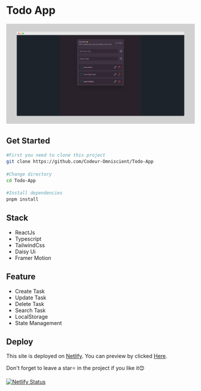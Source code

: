 # Todo App

![Home image](./screely-1729551571645.png)

## Get Started

```bash
#First you need to clone this project
git clone https://github.com/Codeur-Omniscient/Todo-App

#Change directory
cd Todo-App

#Install dependencies
pnpm install
```

## Stack

- ReactJs
- Typescript
- TailwindCss
- Daisy Ui
- Framer Motion

## Feature

- Create Task
- Update Task
- Delete Task
- Search Task
- LocalStorage
- State Management

## Deploy

This site is deployed on [Netlify](Netlify.com). You can preview by clicked [Here](https://scrud-todo-app.netlify.app/).

Don't forget to leave a star⭐ in the project if you like it😊

[![Netlify Status](https://api.netlify.com/api/v1/badges/9172a18a-fff2-4958-8a77-bc7e0ebf8e49/deploy-status)](https://app.netlify.com/sites/scrud-todo-app/deploys)
